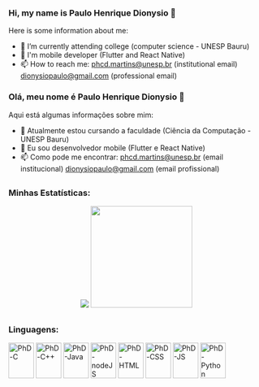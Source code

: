 ### Hi, my name is Paulo Henrique Dionysio 👋

Here is some information about me:

- 🌱 I’m currently attending college (computer science - UNESP Bauru)
- 🏣 I'm mobile developer (Flutter and React Native)
- 📫 How to reach me: 
    phcd.martins@unesp.br (institutional email)
    dionysiopaulo@gmail.com (professional email)

### Olá, meu nome é Paulo Henrique Dionysio 👋

Aqui está algumas informações sobre mim:

- 🌱 Atualmente estou cursando a faculdade (Ciência da Computação - UNESP Bauru)
- 🏣 Eu sou desenvolvedor mobile (Flutter e React Native)
- 📫 Como pode me encontrar:
    phcd.martins@unesp.br (email institucional)
    dionysiopaulo@gmail.com (email profissional)
##

  ### Minhas Estatísticas:  

  <p align = "center">
    <picture>
      <source
        srcset="https://github-readme-stats.vercel.app/api?username=PauloHDionysio&show_icons=true&theme=blue_navy&icon_color=8300B7&bg_color=222222&border_color=8300B7&locale=pt-br&hide_border=true&cache_seconds=86400&border_radius=20&text_color=2F80ED&title_color=2F80ED"
        media="(prefers-color-scheme: dark)"
      />
        <img src="https://github-readme-stats.vercel.app/api?username=anuraghazra&show_icons=true" />
    </picture>
    <img height = "200em" src = "https://github-readme-stats.vercel.app/api/top-langs/?username=PauloHDionysio&layout=donut&icon_color=8300B7&bg_color=222222&border_color=8300B7&locale=pt-br&hide_border=true&cache_seconds=86400&border_radius=20&text_color=2F80ED&title_color=2F80ED"/>
  </p>

##

### Linguagens:
<div style = "display: inline-block">
    <img align = "center" alt = "PhD-C" height = "70" width = "50" src="https://cdn.jsdelivr.net/gh/devicons/devicon/icons/c/c-line.svg" />
    <img align = "center" alt = "PhD-C++" height = "70" width = "50" src="https://cdn.jsdelivr.net/gh/devicons/devicon/icons/cplusplus/cplusplus-line.svg" />
    <img align = "center" alt = "PhD-Java" height = "70" width = "50" src="https://cdn.jsdelivr.net/gh/devicons/devicon/icons/java/java-original-wordmark.svg" />
    <img align = "center" alt = "PhD-nodeJS" height = "70" width = "50" src="https://cdn.jsdelivr.net/gh/devicons/devicon/icons/nodejs/nodejs-original.svg" />
    <img align = "center" alt = "PhD-HTML" height = "70" width = "50" src="https://cdn.jsdelivr.net/gh/devicons/devicon/icons/html5/html5-plain.svg" />
    <img align = "center" alt = "PhD-CSS" height = "70" width = "50" src="https://cdn.jsdelivr.net/gh/devicons/devicon/icons/css3/css3-plain.svg" />
    <img align = "center" alt = "PhD-JS" height = "70" width = "50" src="https://cdn.jsdelivr.net/gh/devicons/devicon/icons/javascript/javascript-plain.svg" />
    <img align = "center" alt = "PhD-Python" height = "70" width = "50" src="https://cdn.jsdelivr.net/gh/devicons/devicon/icons/python/python-original.svg" />
    
  </div>
